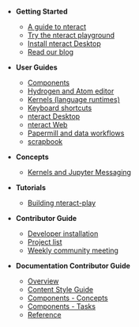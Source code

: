 - **Getting Started**

  - [A guide to nteract](getting-started/nteract-guide.md)
  - [Try the nteract playground](https://play.nteract.io)
  - [Install nteract Desktop](https://nteract.io/desktop)
  - [Read our blog](https://blog.nteract.io)

- **User Guides**

  - [Components](https://components.nteract.io)
  - [Hydrogen and Atom editor](https://nteract.io/atom)
  - [Kernels (language runtimes)](https://nteract.io/kernels)
  - [Keyboard shortcuts](desktop/shortcut-keys.md)
  - [nteract Desktop](https://nteract.io/desktop)
  - [nteract Web](user-guides/nteract-web.md)
  - [Papermill and data workflows](https://papermill.readthedocs.io)
  - [scrapbook](https://nteract-scrapbook.readthedocs.io)

* **Concepts**

  - [Kernels and Jupyter Messaging](concepts/kernels.md)

* **Tutorials**

  - [Building nteract-play](tutorials/building-nteract-play.md)

* **Contributor Guide**

  - [Developer installation](getting-started/install.md)
  - [Project list](contributor/project-list.md)
  - [Weekly community meeting](contributor/community-meeting.md)

* **Documentation Contributor Guide**

  - [Overview](doc-contributor/overview.md)
  - [Content Style Guide](https://content-guide.nteract.io)
  - [Components - Concepts](doc-contributor/components-concepts.md)
  - [Components - Tasks](doc-contributor/components-tasks.md)
  - [Reference](doc-contributor/reference.md)
